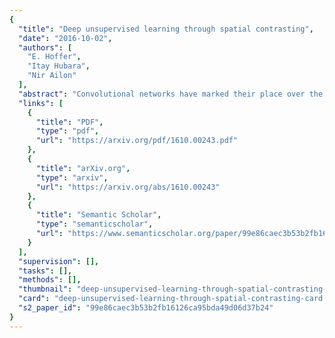 ```yaml
---
{
  "title": "Deep unsupervised learning through spatial contrasting",
  "date": "2016-10-02",
  "authors": [
    "E. Hoffer",
    "Itay Hubara",
    "Nir Ailon"
  ],
  "abstract": "Convolutional networks have marked their place over the last few years as the\nbest performing model for various visual tasks. They are, however, most suited\nfor supervised learning from large amounts of labeled data. Previous attempts\nhave been made to use unlabeled data to improve model performance by applying\nunsupervised techniques. These attempts require different architectures and training methods.\nIn this work we present a novel approach for unsupervised training\nof Convolutional networks that is based on contrasting between spatial regions\nwithin images. This criterion can be employed within conventional neural net-\nworks and trained using standard techniques such as SGD and back-propagation,\nthus complementing supervised methods.",
  "links": [
    {
      "title": "PDF",
      "type": "pdf",
      "url": "https://arxiv.org/pdf/1610.00243.pdf"
    },
    {
      "title": "arXiv.org",
      "type": "arxiv",
      "url": "https://arxiv.org/abs/1610.00243"
    },
    {
      "title": "Semantic Scholar",
      "type": "semanticscholar",
      "url": "https://www.semanticscholar.org/paper/99e86caec3b53b2fb16126ca95bda49d06d37b24"
    }
  ],
  "supervision": [],
  "tasks": [],
  "methods": [],
  "thumbnail": "deep-unsupervised-learning-through-spatial-contrasting-thumb.jpg",
  "card": "deep-unsupervised-learning-through-spatial-contrasting-card.jpg",
  "s2_paper_id": "99e86caec3b53b2fb16126ca95bda49d06d37b24"
}
---
```



